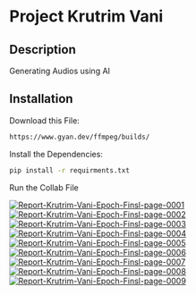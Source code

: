 # Project Krutrim Vani

## Description

Generating Audios using AI

## Installation

Download this File:
```bash
https://www.gyan.dev/ffmpeg/builds/
```
Install the Dependencies:
```bash
pip install -r requirments.txt
```
Run the Collab File

<a href="https://ibb.co/myLgcj3"><img src="https://i.ibb.co/4S63VqH/Report-Krutrim-Vani-Epoch-Finsl-page-0001.jpg" alt="Report-Krutrim-Vani-Epoch-Finsl-page-0001" border="0"></a>
<a href="https://ibb.co/nwkpJ4j"><img src="https://i.ibb.co/3ThKZVc/Report-Krutrim-Vani-Epoch-Finsl-page-0002.jpg" alt="Report-Krutrim-Vani-Epoch-Finsl-page-0002" border="0"></a>
<a href="https://ibb.co/h8nJN5T"><img src="https://i.ibb.co/kcrsTnP/Report-Krutrim-Vani-Epoch-Finsl-page-0003.jpg" alt="Report-Krutrim-Vani-Epoch-Finsl-page-0003" border="0"></a>
<a href="https://ibb.co/9wcR3r1"><img src="https://i.ibb.co/3f4tYCj/Report-Krutrim-Vani-Epoch-Finsl-page-0004.jpg" alt="Report-Krutrim-Vani-Epoch-Finsl-page-0004" border="0"></a>
<a href="https://ibb.co/gFJnc3J"><img src="https://i.ibb.co/KzW18XW/Report-Krutrim-Vani-Epoch-Finsl-page-0005.jpg" alt="Report-Krutrim-Vani-Epoch-Finsl-page-0005" border="0"></a>
<a href="https://ibb.co/tXmFcpV"><img src="https://i.ibb.co/gVjhwZk/Report-Krutrim-Vani-Epoch-Finsl-page-0006.jpg" alt="Report-Krutrim-Vani-Epoch-Finsl-page-0006" border="0"></a>
<a href="https://ibb.co/nLnQYcr"><img src="https://i.ibb.co/tJxYvsB/Report-Krutrim-Vani-Epoch-Finsl-page-0007.jpg" alt="Report-Krutrim-Vani-Epoch-Finsl-page-0007" border="0"></a>
<a href="https://ibb.co/ct9tkvK"><img src="https://i.ibb.co/XpPpj4f/Report-Krutrim-Vani-Epoch-Finsl-page-0008.jpg" alt="Report-Krutrim-Vani-Epoch-Finsl-page-0008" border="0"></a>
<a href="https://ibb.co/qy56k83"><img src="https://i.ibb.co/TvLymGx/Report-Krutrim-Vani-Epoch-Finsl-page-0009.jpg" alt="Report-Krutrim-Vani-Epoch-Finsl-page-0009" border="0"></a>
